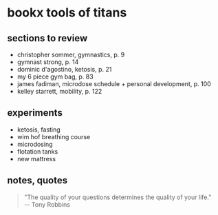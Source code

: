 # bookx tools of titans

## sections to review

- christopher sommer, gymnastics, p. 9
- gymnast strong, p. 14
- dominic d'agostino, ketosis, p. 21
- my 6 piece gym bag, p. 83
- james fadiman, microdose schedule + personal development, p. 100
- kelley starrett, mobility, p. 122

## experiments

- ketosis, fasting
- wim hof breathing course
- microdosing
- flotation tanks
- new mattress

## notes, quotes

>   "The quality of your questions determines the quality of your life."  
>   -- Tony Robbins
